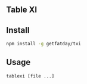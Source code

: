 Table XI
---

## Install

```sh
npm install -g getfatday/txi
```

## Usage

```sh
tablexi [file ...]
```



